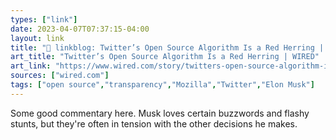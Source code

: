 ```yaml
---
types: ["link"]
date: 2023-04-07T07:37:15-04:00
layout: link
title: "🔗 linkblog: Twitter’s Open Source Algorithm Is a Red Herring | WIRED'"
art_title: "Twitter’s Open Source Algorithm Is a Red Herring | WIRED"
art_link: "https://www.wired.com/story/twitters-open-source-algorithm-is-a-red-herring/"
sources: ["wired.com"]
tags: ["open source","transparency","Mozilla","Twitter","Elon Musk"]
---
```

Some good commentary here. Musk loves certain buzzwords and flashy stunts, but they're often in tension with the other decisions he makes.  
 
